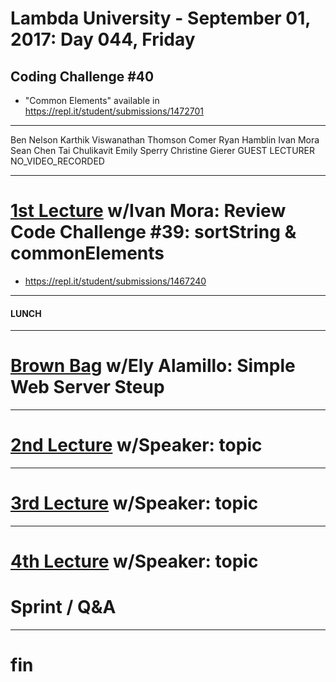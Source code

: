 # Lambda University - September 01, 2017: Day 044, Friday
## Coding Challenge #40
- "Common Elements" available in https://repl.it/student/submissions/1472701
***
Ben Nelson
Karthik Viswanathan
Thomson Comer
Ryan Hamblin
Ivan Mora
Sean Chen
Tai Chulikavit
Emily Sperry
Christine Gierer
GUEST LECTURER
NO_VIDEO_RECORDED
***
# [1st Lecture](https://youtu.be/rZmvDJNrPl4) w/Ivan Mora: Review Code Challenge #39: sortString & commonElements
- https://repl.it/student/submissions/1467240

***
#### LUNCH
***
# [Brown Bag](https://youtu.be/DiClVxqZIWE) w/Ely Alamillo: Simple Web Server Steup
***
# [2nd Lecture](VIDEO_RECORDED_NOT_POSTED) w/Speaker: topic
***
# [3rd Lecture](VIDEO_RECORDED_NOT_POSTED) w/Speaker: topic
***
# [4th Lecture](VIDEO_RECORDED_NOT_POSTED) w/Speaker: topic
# Sprint / Q&A
***
# fin
